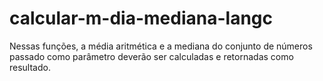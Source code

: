# calcular-m-dia-mediana-langc
Nessas funções, a média aritmética e a mediana do conjunto de números passado como parâmetro deverão ser calculadas e retornadas como resultado.
